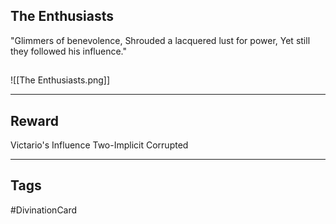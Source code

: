 ## The Enthusiasts
"Glimmers of benevolence,
Shrouded a lacquered lust for power,
Yet still they followed his influence."
## 
![[The Enthusiasts.png]]

---
## Reward
Victario's Influence
Two-Implicit
Corrupted

---
## Tags
#DivinationCard